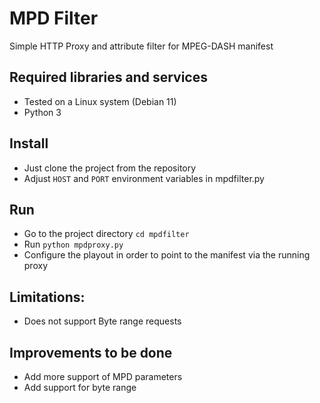 # MPD Filter

Simple HTTP Proxy and attribute filter for MPEG-DASH manifest

## Required libraries and services
- Tested on a Linux system (Debian 11)
- Python 3

## Install
- Just clone the project from the repository
- Adjust `HOST` and `PORT` environment variables in mpdfilter.py

## Run 
- Go to the project directory `cd mpdfilter`
- Run `python mpdproxy.py` 
- Configure the playout in order to point to the manifest via the running proxy

## Limitations:
- Does not support Byte range requests

## Improvements to be done
- Add more support of MPD parameters
- Add support for byte range

